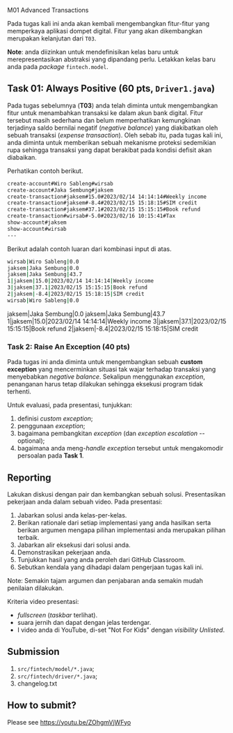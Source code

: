 M01 Advanced Transactions

Pada tugas kali ini anda akan kembali mengembangkan fitur-fitur yang memperkaya aplikasi dompet digital. Fitur yang akan dikembangkan merupakan kelanjutan dari ```T03```.

**Note**: anda diizinkan untuk mendefinisikan kelas baru untuk merepresentasikan abstraksi yang dipandang perlu. Letakkan kelas baru anda pada *package* ```fintech.model```.

## Task 01: Always Positive (60 pts, ```Driver1.java```)

Pada tugas sebelumnya (**T03**) anda telah diminta untuk mengembangkan fitur untuk menambahkan transaksi ke dalam akun bank digital. Fitur tersebut masih sederhana dan belum memperhatikan kemungkinan terjadinya saldo bernilai negatif (*negative balance*) yang diakibatkan oleh sebuah transaksi (*expense transaction*). Oleh sebab itu, pada tugas kali ini, anda diminta untuk memberikan sebuah mekanisme proteksi sedemikian rupa sehingga transaksi yang dapat berakibat pada kondisi defisit akan diabaikan.

Perhatikan contoh berikut.

```bash
create-account#Wiro Sableng#wirsab
create-account#Jaka Sembung#jaksem
create-transaction#jaksem#15.0#2023/02/14 14:14:14#Weekly income
create-transaction#jaksem#-8.4#2023/02/15 15:18:15#SIM credit
create-transaction#jaksem#37.1#2023/02/15 15:15:15#Book refund
create-transaction#wirsab#-5.0#2023/02/16 10:15:41#Tax
show-account#jaksem
show-account#wirsab
---

```

Berikut adalah contoh luaran dari kombinasi input di atas.

```bash
wirsab|Wiro Sableng|0.0
jaksem|Jaka Sembung|0.0
jaksem|Jaka Sembung|43.7
1|jaksem|15.0|2023/02/14 14:14:14|Weekly income
3|jaksem|37.1|2023/02/15 15:15:15|Book refund
2|jaksem|-8.4|2023/02/15 15:18:15|SIM credit
wirsab|Wiro Sableng|0.0

```


jaksem|Jaka Sembung|0.0
jaksem|Jaka Sembung|43.7
1|jaksem|15.0|2023/02/14 14:14:14|Weekly income
3|jaksem|37.1|2023/02/15 15:15:15|Book refund
2|jaksem|-8.4|2023/02/15 15:18:15|SIM credit

### Task 2: Raise An Exception (40 pts)

Pada tugas ini anda diminta untuk mengembangkan sebuah **custom exception** yang mencerminkan situasi tak wajar terhadap transaksi yang menyebabkan *negative balance*. Sekalipun menggunakan *exception*, penanganan harus tetap dilakukan sehingga eksekusi program tidak terhenti.

Untuk evaluasi, pada presentasi, tunjukkan:
1. definisi *custom exception*;
2. penggunaan *exception*;
3. bagaimana pembangkitan *exception* (dan *exception escalation* -- optional);
4. bagaimana anda meng-*handle* *exception* tersebut untuk mengakomodir persoalan pada **Task 1**.

## Reporting
Lakukan diskusi dengan pair dan kembangkan sebuah solusi. Presentasikan pekerjaan anda dalam sebuah video. Pada presentasi:
1. Jabarkan solusi anda kelas-per-kelas.
2. Berikan rationale dari setiap implementasi yang anda hasilkan serta berikan argumen mengapa pilihan implementasi anda merupakan pilihan terbaik.
3. Jabarkan alir eksekusi dari solusi anda.
4. Demonstrasikan pekerjaan anda.
5. Tunjukkan hasil yang anda peroleh dari GitHub Classroom.
6. Sebutkan kendala yang dihadapi dalam pengerjaan tugas kali ini.

Note: Semakin tajam argumen dan penjabaran anda semakin mudah penilaian dilakukan.

Kriteria video presentasi:
+ *fullscreen* (*taskbar* terlihat).
+ suara jernih dan dapat dengan jelas terdengar.
+ I video anda di YouTube, di-set "Not For Kids" dengan *visibility* *Unlisted*.

## Submission
1. ```src/fintech/model/*.java```;
2. ```src/fintech/driver/*.java```;
3. changelog.txt

## How to submit?
Please see https://youtu.be/ZOhgmVjWFyo
